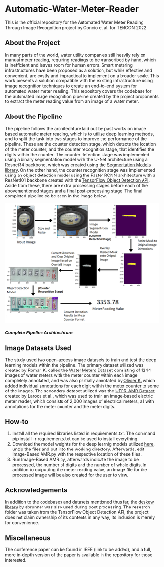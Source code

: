 # Automatic-Water-Meter-Reader

This is the official repository for the Automated Water Meter Reading Through Image Recognition project by Concio et al. for TENCON 2022

## About the Project
In many parts of the world, water utility companies still heavily rely on manual meter reading, requiring readings to be transcribed by hand, which is inefficient and leaves room for human errors. Smart metering infrastructures have been proposed as a solution, but while effective and convenient, are costly and impractical to implement on a broader scale. This work presents a solution compatible with the existing infrastructure using image recognition techniques to create an end-to-end system for automated water meter reading. This repository covers the codebase for the automated image recognition pipeline created by the project proponents to extract the meter reading value from an image of a water meter.

## About the Pipeline
The pipeline follows the architechture laid out by past works on image based automatic meter reading, which is to utilize deep learning methods, and to split the task into two stages to improve the performance of the pipeline. These are the counter detection stage, which detects the location of the meter counter, and the counter recognition stage, that identifies the digits within the counter. The counter detection stage was implemented using a binary segmentation model with the U-Net architecture using a Resnet34 backbone, which was created using the [Segmentation Models library](https://github.com/qubvel/segmentation_models). On the other hand, the counter recognition stage was implemented using an object detection model using the Faster RCNN architecture with a ResNet101 backbone created with the [TensorFlow Object Detection API](https://github.com/tensorflow/models/tree/master/research/object_detection). Aside from these, there are extra processing stages before each of the abovementioned stages and a final post-processing stage. The final completed pipeline ca be seen in the image below.

<img src="pipeline v2.png" width=800px />
<h5>Complete Pipeline Architechture</h5>

## Image Datasets Used
The study used two open-access image datasets to train and test the deep learning models within the pipeline. The primary dataset utilized was created by Roman K. called the [Water Meters Dataset](https://www.kaggle.com/datasets/tapakah68/yandextoloka-water-meters-dataset) consisting of 1244 images of water meters with the meter counter within each image completely annotated, and was also partially annotated by [Olivier K.](https://www.kaggle.com/datasets/merrickolivier/water-meter-ocr-images) which added individual annotations for each digit within the meter counter to some of the images. The secondary dataset utilized was the [UFPR-AMR Dataset](https://web.inf.ufpr.br/vri/databases/ufpr-amr/) created by Laroca et al., which was used to train an image-based electric meter reader, which consists of 2,000 images of electrical meters, all with annotations for the meter counter and the meter digits.  

## How-to
1. Install all the required libraries listed in requirements.txt. The command pip install -r requirements.txt can be used to install everything.
2. Download the model weights for the deep learnig models utilized [here](https://drive.google.com/file/d/1cR7rT8JEVS6iYMnm5x-ewDNTKNfmeuox/view?usp=sharing), unzip the files and put into the working directory. Afterwards, edit Image-Based AMR.py with the respective location of these files.
3. Run Image-Based AMR.py, afterwards indicate the image to be processed, the number of digits and the number of whole digits. In addition to outputting the meter reading value, an image file for the processed image will be also created for the user to view.

## Acknowledgements
In addition to the codebases and datasets mentioned thus far, the [deskew library](https://github.com/sbrunner/deskew) by sbrunner was also used during post processing. The research folder was taken from the TensorFlow Object Detection API, the project does not claim ownership of its contents in any way, its inclusion is merely for convenience.

## Miscellaneous
The conference paper can be found in IEEE (link to be added), and a full, more in-depth version of the paper is available in the repository for those interested. 
